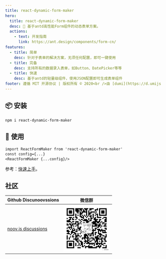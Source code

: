 ```yaml
---
title: react-dynamic-form-maker
hero:
  title: react-dynamic-form-maker
  desc: 🌇 基于antd高性能Form组件的动态表单方案。
  actions:
    - text: 开发指南
      link: https://ant.design/components/form-cn/
features:
  - title: 简单
    desc: 针对于表单的解决方案，无须任何配置，即可一键使用
  - title: 完备
    desc: 支持所有的数据录入表单，如Button、DatePicker等等
  - title: 快速
    desc: 基于antd的轻量级组件，使用JSON配置即可生成表单组件
footer: 遵循 MIT 开源协议 | 版权所有 © 2020<br />由 [dumi](https://d.umijs.org) 提供支持
---
```


## 📦 安装

```shell
npm i react-dynamic-form-maker
```

## 🔨 使用

```tsx
import ReactFormMaker from 'react-dynamic-form-maker'
const config={...}
<ReactFormMaker {...config}/>
```

参考：[快速上手](/zh/guide/getting-started)。

## 社区

| Github Discunoovssions                                                 | 微信群                                |
| ---------------------------------------------------------------------- | ------------------------------------- |
| [noov.js discussions](https://github.com/art-design-ui/noov.js/issues) | <img src="./image.png" width="150" /> |
